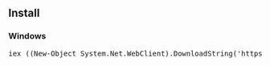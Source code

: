 <h2>Install</h2>

<h3>Windows</h3>
<pre lang="powershell">iex ((New-Object System.Net.WebClient).DownloadString('https://git.io/Jqk6z'))</pre>
